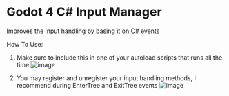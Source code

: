 # Godot 4 C# Input Manager
Improves the input handling by basing it on C# events


How To Use:

1. Make sure to include this in one of your autoload scripts that runs all the time
   ![image](https://github.com/TheHyper-Dev/Godot-4-C-Sharp-Input-Manager/assets/32967925/c9b20b70-97fc-47db-897f-34693834a303)

3. You may register and unregister your input handling methods, I recommend during EnterTree and ExitTree events
   ![image](https://github.com/TheHyper-Dev/Godot-4-C-Sharp-Input-Manager/assets/32967925/80443cc9-5269-46a4-993d-2d6c6f451600)



